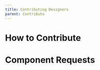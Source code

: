 ```yaml
---
title: Contributing Designers
parent: Contribute
---
```


# How to Contribute

# Component Requests
